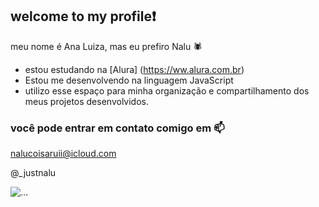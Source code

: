 ## welcome to my profile❗

meu nome é Ana Luiza, mas eu prefiro Nalu 🕷️

- estou estudando na [Alura] (https://ww.alura.com.br)
- Estou me desenvolvendo na linguagem JavaScript
- utilizo esse espaço para minha organização e compartilhamento dos meus projetos desenvolvidos.

### você pode entrar em contato comigo em 📫

nalucoisaruii@icloud.com

@_justnalu 

![...](https://media.tenor.com/i7llTDaTPtUAAAAC/naruto.gif)
